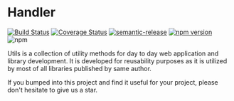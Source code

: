 # Handler

[![Build Status](https://travis-ci.org/harrison-ifeanyichukwu/utils.svg?branch=master)](https://travis-ci.org/harrison-ifeanyichukwu/utils)
[![Coverage Status](https://coveralls.io/repos/github/harrison-ifeanyichukwu/utils/badge.svg?branch=master)](https://coveralls.io/github/harrison-ifeanyichukwu/utils?branch=master)
[![semantic-release](https://img.shields.io/badge/%20%20%F0%9F%93%A6%F0%9F%9A%80-semantic--release-e10079.svg)](https://github.com/semantic-release/semantic-release)
[![npm version](https://badge.fury.io/js/%40forensic-js%2Futils.svg)](https://badge.fury.io/js/%40forensic-js%2Futils)
![npm](https://img.shields.io/npm/dt/%40forensic-js%2Futils.svg)

Utils is a collection of utility methods for day to day web application and library development. It is developed for reusability purposes as it is utilized by most of all libraries published by same author.

If you bumped into this project and find it useful for your project, please don't hesitate to give us a star.